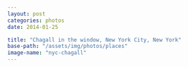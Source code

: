 ```yaml
---
layout: post
categories: photos
date: 2014-01-25

title: "Chagall in the window, New York City, New York"
base-path: "/assets/img/photos/places"
image-name: "nyc-chagall"
---
```

